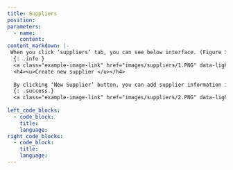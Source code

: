 ```yaml
---
title: Suppliers
position:
parameters:
  - name:
    content:
content_markdown: |- 
 When you click ‘suppliers’ tab, you can see below interface. (Figure 3.0). There you can see a summary of your company. It shows top suppliers of the company, purchase history of the company and supplier outstanding’s. 
  {: .info }
  <a class="example-image-link" href="images/suppliers/1.PNG" data-lightbox="example-1"><img class="example-image" src="images/suppliers/1.PNG" alt=""></a>    
  <h4><u>Create new supplier </u></h4>
  
  By clicking ‘New Supplier’ button, you can add supplier information into the system through using below model. (Figure 3.1)Though there fields are different in creating employee model and creating supplier model you have to follow same steps for both actions. 
  {: .success }
  <a class="example-image-link" href="images/suppliers/2.PNG" data-lightbox="example-1"><img class="example-image" src="images/suppliers/2.PNG" alt=""></a>    
  
left_code_blocks:
  - code_block:
    title:
    language:
right_code_blocks:
  - code_block:
    title:
    language:
---
```

